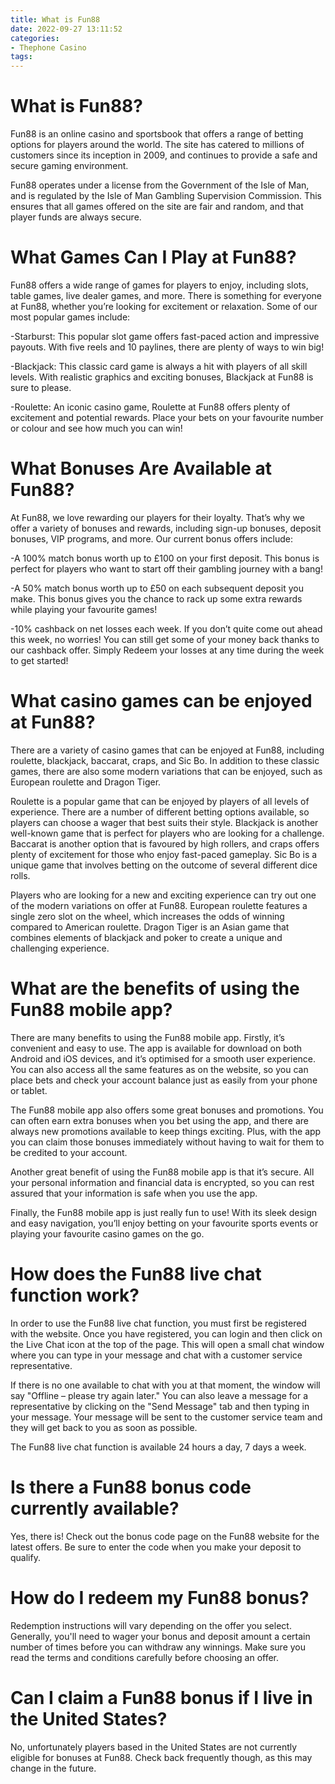 ```yaml
---
title: What is Fun88
date: 2022-09-27 13:11:52
categories:
- Thephone Casino
tags:
---
```



#  What is Fun88?

Fun88 is an online casino and sportsbook that offers a range of betting options for players around the world. The site has catered to millions of customers since its inception in 2009, and continues to provide a safe and secure gaming environment.

Fun88 operates under a license from the Government of the Isle of Man, and is regulated by the Isle of Man Gambling Supervision Commission. This ensures that all games offered on the site are fair and random, and that player funds are always secure.

# What Games Can I Play at Fun88?

Fun88 offers a wide range of games for players to enjoy, including slots, table games, live dealer games, and more. There is something for everyone at Fun88, whether you’re looking for excitement or relaxation. Some of our most popular games include:

-Starburst: This popular slot game offers fast-paced action and impressive payouts. With five reels and 10 paylines, there are plenty of ways to win big!

-Blackjack: This classic card game is always a hit with players of all skill levels. With realistic graphics and exciting bonuses, Blackjack at Fun88 is sure to please.

-Roulette: An iconic casino game, Roulette at Fun88 offers plenty of excitement and potential rewards. Place your bets on your favourite number or colour and see how much you can win!

# What Bonuses Are Available at Fun88?

At Fun88, we love rewarding our players for their loyalty. That’s why we offer a variety of bonuses and rewards, including sign-up bonuses, deposit bonuses, VIP programs, and more. Our current bonus offers include:

-A 100% match bonus worth up to £100 on your first deposit. This bonus is perfect for players who want to start off their gambling journey with a bang!

-A 50% match bonus worth up to £50 on each subsequent deposit you make. This bonus gives you the chance to rack up some extra rewards while playing your favourite games!

-10% cashback on net losses each week. If you don’t quite come out ahead this week, no worries! You can still get some of your money back thanks to our cashback offer. Simply Redeem your losses at any time during the week to get started!

#  What casino games can be enjoyed at Fun88?

There are a variety of casino games that can be enjoyed at Fun88, including roulette, blackjack, baccarat, craps, and Sic Bo. In addition to these classic games, there are also some modern variations that can be enjoyed, such as European roulette and Dragon Tiger.

Roulette is a popular game that can be enjoyed by players of all levels of experience. There are a number of different betting options available, so players can choose a wager that best suits their style. Blackjack is another well-known game that is perfect for players who are looking for a challenge. Baccarat is another option that is favoured by high rollers, and craps offers plenty of excitement for those who enjoy fast-paced gameplay. Sic Bo is a unique game that involves betting on the outcome of several different dice rolls.

Players who are looking for a new and exciting experience can try out one of the modern variations on offer at Fun88. European roulette features a single zero slot on the wheel, which increases the odds of winning compared to American roulette. Dragon Tiger is an Asian game that combines elements of blackjack and poker to create a unique and challenging experience.

#  What are the benefits of using the Fun88 mobile app?

There are many benefits to using the Fun88 mobile app. Firstly, it’s convenient and easy to use. The app is available for download on both Android and iOS devices, and it’s optimised for a smooth user experience. You can also access all the same features as on the website, so you can place bets and check your account balance just as easily from your phone or tablet.

The Fun88 mobile app also offers some great bonuses and promotions. You can often earn extra bonuses when you bet using the app, and there are always new promotions available to keep things exciting. Plus, with the app you can claim those bonuses immediately without having to wait for them to be credited to your account.

Another great benefit of using the Fun88 mobile app is that it’s secure. All your personal information and financial data is encrypted, so you can rest assured that your information is safe when you use the app.

Finally, the Fun88 mobile app is just really fun to use! With its sleek design and easy navigation, you’ll enjoy betting on your favourite sports events or playing your favourite casino games on the go.

#  How does the Fun88 live chat function work?

In order to use the Fun88 live chat function, you must first be registered with the website. Once you have registered, you can login and then click on the Live Chat icon at the top of the page. This will open a small chat window where you can type in your message and chat with a customer service representative.

If there is no one available to chat with you at that moment, the window will say "Offline – please try again later." You can also leave a message for a representative by clicking on the "Send Message" tab and then typing in your message. Your message will be sent to the customer service team and they will get back to you as soon as possible.

The Fun88 live chat function is available 24 hours a day, 7 days a week.

#  Is there a Fun88 bonus code currently available?

Yes, there is! Check out the bonus code page on the Fun88 website for the latest offers. Be sure to enter the code when you make your deposit to qualify.

# How do I redeem my Fun88 bonus?

Redemption instructions will vary depending on the offer you select. Generally, you'll need to wager your bonus and deposit amount a certain number of times before you can withdraw any winnings. Make sure you read the terms and conditions carefully before choosing an offer.

# Can I claim a Fun88 bonus if I live in the United States?

No, unfortunately players based in the United States are not currently eligible for bonuses at Fun88. Check back frequently though, as this may change in the future.